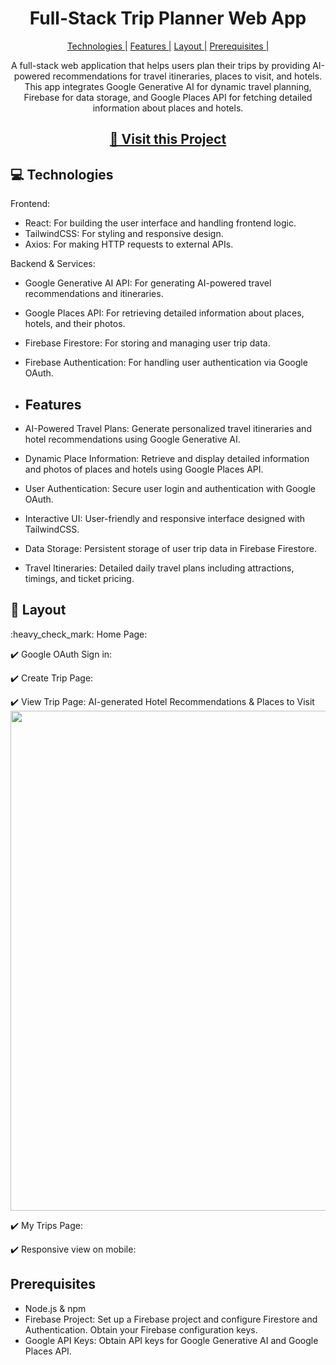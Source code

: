                   
 <h1 align="center" style="font-weight: bold;">Full-Stack Trip Planner Web App</h1>

<p align="center">
<a href="#tech">Technologies |</a>
<a href="#features">Features |</a>
<a href="#layout">Layout |</a>
<a href="#pre">Prerequisites |</a>
 
</p>

<p align="center">A full-stack web application that helps users plan their trips by providing AI-powered recommendations for travel itineraries, places to visit, and hotels. This app integrates Google Generative AI for dynamic travel planning, Firebase for data storage, and Google Places API for fetching detailed information about places and hotels. </p>


<h2 align="center">
<a href="https://ai-trip-planner-barika.vercel.app/" target="_blank">📱 Visit this Project</a>
</h2>

<h2 id="technologies">💻 Technologies</h2>

Frontend:

- React: For building the user interface and handling frontend logic.
- TailwindCSS: For styling and responsive design.
- Axios: For making HTTP requests to external APIs.

Backend & Services:
- Google Generative AI API: For generating AI-powered travel recommendations and itineraries.
- Google Places API: For retrieving detailed information about places, hotels, and their photos.
- Firebase Firestore: For storing and managing user trip data.
- Firebase Authentication: For handling user authentication via Google OAuth.

- <h2 id="features">Features</h2>

- AI-Powered Travel Plans: Generate personalized travel itineraries and hotel recommendations using Google Generative AI.
- Dynamic Place Information: Retrieve and display detailed information and photos of places and hotels using Google Places API.
- User Authentication: Secure user login and authentication with Google OAuth.
- Interactive UI: User-friendly and responsive interface designed with TailwindCSS.
- Data Storage: Persistent storage of user trip data in Firebase Firestore.
- Travel Itineraries: Detailed daily travel plans including attractions, timings, and ticket pricing.

 
<h2 id="layout">🎨 Layout</h2>

<p>
:heavy_check_mark: Home Page:
<img src="https://github.com/barika001/ai-trip-planner/blob/main/public/asset/1.1.png" alt="">

:heavy_check_mark: Google OAuth Sign in:
  <img src="https://github.com/barika001/ai-trip-planner/blob/main/public/asset/2.png" alt="">
  
:heavy_check_mark: Create Trip Page:
<img src="https://github.com/barika001/ai-trip-planner/blob/main/public/asset/4.4.png" alt="">

:heavy_check_mark: View Trip Page: AI-generated Hotel Recommendations & Places to Visit
<img src="https://github.com/barika001/ai-trip-planner/blob/main/public/asset/7.png" alt="" width="800px">

:heavy_check_mark: My Trips Page:
<img src="https://github.com/barika001/ai-trip-planner/blob/main/public/asset/6.png" alt="">

:heavy_check_mark: Responsive view on mobile:
<img src="https://github.com/barika001/ai-trip-planner/blob/main/public/asset/8.png" alt="">
</p>
 

<h2 id="pre">Prerequisites</h2>

- Node.js & npm
- Firebase Project: Set up a Firebase project and configure Firestore and Authentication. Obtain your Firebase configuration keys.
- Google API Keys: Obtain API keys for Google Generative AI and Google Places API.

